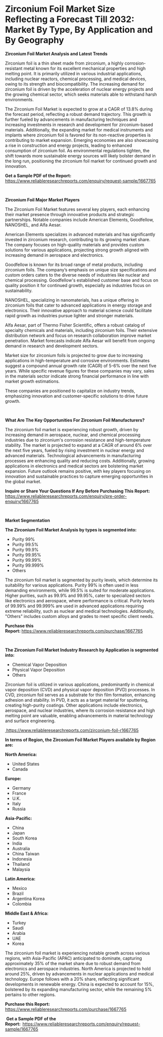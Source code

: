 <p><h1>Zirconium Foil Market Size Reflecting a Forecast Till 2032: Market By Type, By Application and By Geography</h1></p><p><strong>Zirconium Foil Market Analysis and Latest Trends</strong></p>
<p><p>Zirconium foil is a thin sheet made from zirconium, a highly corrosion-resistant metal known for its excellent mechanical properties and high melting point. It is primarily utilized in various industrial applications, including nuclear reactors, chemical processing, and medical devices, owing to its strength and biocompatibility. The increasing demand for zirconium foil is driven by the acceleration of nuclear energy projects and the growing chemical sector, which seeks materials able to withstand harsh environments.</p><p>The Zirconium Foil Market is expected to grow at a CAGR of 13.8% during the forecast period, reflecting a robust demand trajectory. This growth is further fueled by advancements in manufacturing techniques and increasing investments in research and development for zirconium-based materials. Additionally, the expanding market for medical instruments and implants where zirconium foil is favored for its non-reactive properties is contributing to market expansion. Emerging economies are also showcasing a rise in construction and energy projects, leading to enhanced consumption of zirconium foil. As environmental regulations tighten, the shift towards more sustainable energy sources will likely bolster demand in the long run, positioning the zirconium foil market for continued growth and innovation.</p></p>
<p><strong>Get a Sample PDF of the Report:&nbsp;</strong> <a href="https://www.reliableresearchreports.com/enquiry/request-sample/1667765?utm_campaign=3650&utm_medium=2&utm_source=Github&utm_content=ia&utm_term=18042025&utm_id=zirconium-foil">https://www.reliableresearchreports.com/enquiry/request-sample/1667765</a></p>
<p>&nbsp;</p>
<p><strong>Zirconium Foil Major Market Players</strong></p>
<p><p>The Zirconium Foil Market features several key players, each enhancing their market presence through innovative products and strategic partnerships. Notable companies include American Elements, Goodfellow, NANOSHEL, and Alfa Aesar.</p><p>American Elements specializes in advanced materials and has significantly invested in zirconium research, contributing to its growing market share. The company focuses on high-quality materials and provides custom solutions for various applications, projecting strong growth aligned with increasing demand in aerospace and electronics.</p><p>Goodfellow is known for its broad range of metal products, including zirconium foils. The company’s emphasis on unique size specifications and custom orders caters to the diverse needs of industries like nuclear and chemical processing. Goodfellow's established customer base and focus on quality position it for continued growth, especially as industries focus on sustainability.</p><p>NANOSHEL, specializing in nanomaterials, has a unique offering in zirconium foils that cater to advanced applications in energy storage and electronics. Their innovative approach to material science could facilitate rapid growth as industries pursue lighter and stronger materials.</p><p>Alfa Aesar, part of Thermo Fisher Scientific, offers a robust catalog of specialty chemicals and materials, including zirconium foils. Their extensive distribution network and focus on research collaboration improve market penetration. Market forecasts indicate Alfa Aesar will benefit from ongoing demand in research and development sectors.</p><p>Market size for zirconium foils is projected to grow due to increasing applications in high-temperature and corrosive environments. Estimates suggest a compound annual growth rate (CAGR) of 5-6% over the next five years. While specific revenue figures for these companies may vary, sales in the materials sector indicate strong financial performance in line with market growth estimations. </p><p>These companies are positioned to capitalize on industry trends, emphasizing innovation and customer-specific solutions to drive future growth.</p></p>
<p>&nbsp;</p>
<p><strong>What Are The Key Opportunities For Zirconium Foil Manufacturers?</strong></p>
<p><p>The zirconium foil market is experiencing robust growth, driven by increasing demand in aerospace, nuclear, and chemical processing industries due to zirconium's corrosion resistance and high-temperature stability. The market is projected to expand at a CAGR of around 6% over the next five years, fueled by rising investment in nuclear energy and advanced materials. Technological advancements in manufacturing processes are enhancing quality and reducing costs. Additionally, growing applications in electronics and medical sectors are bolstering market expansion. Future outlook remains positive, with key players focusing on innovation and sustainable practices to capture emerging opportunities in the global market.</p></p>
<p><strong>Inquire or Share Your Questions If Any Before Purchasing This Report:</strong> <a href="https://www.reliableresearchreports.com/enquiry/pre-order-enquiry/1667765?utm_campaign=3650&utm_medium=2&utm_source=Github&utm_content=ia&utm_term=18042025&utm_id=zirconium-foil">https://www.reliableresearchreports.com/enquiry/pre-order-enquiry/1667765</a></p>
<p>&nbsp;</p>
<p><strong>Market Segmentation</strong></p>
<p><strong>The Zirconium Foil Market Analysis by types is segmented into:</strong></p>
<p><ul><li>Purity 99%</li><li>Purity 99.5%</li><li>Purity 99.9%</li><li>Purity 99.95%</li><li>Purity 99.99%</li><li>Purity 99.999%</li><li>Others</li></ul></p>
<p><p>The zirconium foil market is segmented by purity levels, which determine its suitability for various applications. Purity 99% is often used in less demanding environments, while 99.5% is suited for moderate applications. Higher purities, such as 99.9% and 99.95%, cater to specialized sectors like electronics and aerospace, where performance is critical. Purity levels of 99.99% and 99.999% are used in advanced applications requiring extreme reliability, such as nuclear and medical technologies. Additionally, "Others" includes custom alloys and grades to meet specific client needs.</p></p>
<p><strong>Purchase this Report:&nbsp;</strong><a href="https://www.reliableresearchreports.com/purchase/1667765?utm_campaign=3650&utm_medium=2&utm_source=Github&utm_content=ia&utm_term=18042025&utm_id=zirconium-foil">https://www.reliableresearchreports.com/purchase/1667765</a></p>
<p>&nbsp;</p>
<p><strong>The Zirconium Foil Market Industry Research by Application is segmented into:</strong></p>
<p><ul><li>Chemical Vapor Deposition</li><li>Physical Vapor Deposition</li><li>Others</li></ul></p>
<p><p>Zirconium foil is utilized in various applications, predominantly in chemical vapor deposition (CVD) and physical vapor deposition (PVD) processes. In CVD, zirconium foil serves as a substrate for thin film formation, enhancing adhesion and stability. In PVD, it acts as a target material for sputtering, creating high-purity coatings. Other applications include electronics, aerospace, and nuclear industries, where its corrosion resistance and high melting point are valuable, enabling advancements in material technology and surface engineering.</p></p>
<p><a href="https://www.reliableresearchreports.com/zirconium-foil-r1667765?utm_campaign=3650&utm_medium=2&utm_source=Github&utm_content=ia&utm_term=18042025&utm_id=zirconium-foil">&nbsp;https://www.reliableresearchreports.com/zirconium-foil-r1667765</a></p>
<p><strong>In terms of Region, the Zirconium Foil Market Players available by Region are:</strong></p>
<p>
    <p> <strong> North America: </strong>
        <ul>
            <li>United States</li>
            <li>Canada</li>
        </ul>
        </p> 
    <p> <strong> Europe: </strong>
        <ul>
            <li>Germany</li>
            <li>France</li>
            <li>U.K.</li>
            <li>Italy</li>
            <li>Russia</li>
        </ul>
        </p> 
    <p> <strong> Asia-Pacific: </strong>
        <ul>
            <li>China</li>
            <li>Japan</li>
            <li>South Korea</li>
            <li>India</li>
            <li>Australia</li>
            <li>China Taiwan</li>
            <li>Indonesia</li>
            <li>Thailand</li>
            <li>Malaysia</li>
        </ul>
        </p> 
    <p> <strong> Latin America: </strong>
        <ul>
            <li>Mexico</li>
            <li>Brazil</li>
            <li>Argentina Korea</li>
            <li>Colombia</li>
        </ul>
        </p> 
    <p> <strong> Middle East & Africa: </strong>
        <ul>
            <li>Turkey</li>
            <li>Saudi</li>
            <li>Arabia</li>
            <li>UAE</li>
            <li>Korea</li>
        </ul>
    </p>
    </p>
<p><p>The zirconium foil market is experiencing notable growth across various regions, with Asia-Pacific (APAC) anticipated to dominate, capturing approximately 35% of the market share due to robust demand from electronics and aerospace industries. North America is projected to hold around 25%, driven by advancements in nuclear applications and medical technology. Europe follows with a 20% share, reflecting significant developments in renewable energy. China is expected to account for 15%, bolstered by its expanding manufacturing sector, while the remaining 5% pertains to other regions.</p></p>
<p><strong>Purchase this Report: </strong><a href="https://www.reliableresearchreports.com/purchase/1667765?utm_campaign=3650&utm_medium=2&utm_source=Github&utm_content=ia&utm_term=18042025&utm_id=zirconium-foil">https://www.reliableresearchreports.com/purchase/1667765</a></p>
<p>&nbsp;<strong>Get a Sample PDF of the Report:&nbsp;&nbsp;</strong><a href="https://www.reliableresearchreports.com/enquiry/request-sample/1667765?utm_campaign=3650&utm_medium=2&utm_source=Github&utm_content=ia&utm_term=18042025&utm_id=zirconium-foil">https://www.reliableresearchreports.com/enquiry/request-sample/1667765</a></p>
<p><strong></strong></p>
<p><p></p><p></p><p></p></p>
